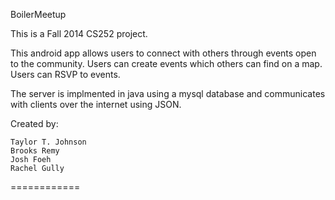 BoilerMeetup
  
  This is a Fall 2014 CS252 project.
  
  This android app allows users to connect with others through events open to the community.
  Users can create events which others can find on a map.
  Users can RSVP to events.
  
  The server is implmented in java using a mysql database and communicates with clients over the internet using JSON.
  
  Created by:
  
    Taylor T. Johnson
    Brooks Remy
    Josh Foeh
    Rachel Gully
  
============
